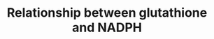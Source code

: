 ---
annotations:
- id: PW:0000373
  parent: regulatory pathway
  type: Pathway Ontology
  value: glutathione conjugation pathway
authors:
- Richard10
- MaintBot
- Mkutmon
- Egonw
- Lindarieswijk
citedin:
- link: PMC7645421
description: ''
last-edited: 2019-09-17
organisms:
- Rattus norvegicus
redirect_from:
- /index.php/Pathway:WP2562
- /instance/WP2562
- /instance/WP2562_rr106972
revision: r106972
schema-jsonld:
- '@context': https://schema.org/
  '@id': https://wikipathways.github.io/pathways/WP2562.html
  '@type': Dataset
  creator:
    '@type': Organization
    name: WikiPathways
  description: ''
  keywords:
  - 13,14-Dihydro-15-oxo-lipoxin A4
  - 2Phosphoglyceric
  - 4-Hydroxynonenal
  - 5-HPETE
  - 6-Phosphogluconic
  - 6-PhosphonogluconoD-lactone
  - Abcc1
  - Aldoa
  - Alox5
  - Anpep
  - Arachidonic acid
  - Bax
  - Casp3
  - Cdkn1a
  - Cysteinylglycine
  - D-Glucose
  - D-Glyceraldehyde3-phosphate
  - D-Ribose 5-phosphate
  - D-Ribulose 5-phosphate
  - D-xylulose 5-phosphate
  - Dffa
  - Dffb
  - Dpep2
  - Eno1
  - Fas
  - Fe2+
  - Fe3+
  - Fructose 1,6bisphosphate
  - Fructose 6phosphate
  - Fth1
  - Ftl
  - G6pd
  - GammaGlutamyl
  - GammaGlutamylcysteine
  - Gapdh
  - Gck
  - Gclc
  - Gclm
  - Glucose 1-phosphate
  - Glucose 6phosphate
  - Glutathione
  - Glyceraldehyde 3phosphate
  - Glyceric1,3biphosphate
  - Glycerol 3phosphate
  - Glycine
  - Gpi
  - Gpx4
  - Gsn
  - Gsr
  - Gss
  - Gsta4
  - Gstp1
  - H2O2
  - L-Cysteine
  - L-Erythrulose
  - L-Glutamic acid
  - LTB4
  - LTB4dh
  - Lipoxin A4
  - Ltc4s
  - Map3k5
  - Mapk8
  - Mapkapk2
  - Mdm2
  - NADH
  - NADPH
  - Nnt
  - Nqo1
  - Pfkl
  - Pgam2
  - Pgd
  - Pgk1
  - Pgk2
  - Pgls
  - Pgm1
  - Pgm2
  - PhosphoEnolpyruvate
  - Pklr
  - Pkm2
  - Ptgr1
  - Pyruvate
  - RadicalCysteinylglycine
  - Rpe
  - Rpia
  - Rrm2
  - Sedoheptulose
  - Slc40a1
  - Taldo1
  - Tf
  - Tfr2
  - Tfrc
  - Tkt
  - Tp53
  - Txn1
  - Txnrd1
  - Ugdh
  - Ugp2
  - Ugt8
  - Uridine 3-phosphate
  - Uridine 5-diphosphate
  - Uridine diphosphate glucose
  - Uridine diphosphate glucuronic acid
  license: CC0
  name: Relationship between glutathione and NADPH
seo: CreativeWork
title: Relationship between glutathione and NADPH
wpid: WP2562
---